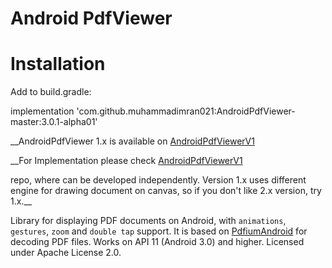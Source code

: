 
# Android PdfViewer

# Installation

Add to build.gradle:

implementation 'com.github.muhammadimran021:AndroidPdfViewer-master:3.0.1-alpha01'


__AndroidPdfViewer 1.x is available on [AndroidPdfViewerV1](https://github.com/muhammadimran021/AndroidPdfViewer-master)

__For Implementation please check [AndroidPdfViewerV1](https://github.com/barteksc/AndroidPdfViewerV1)

repo, where can be developed independently. Version 1.x uses different engine for drawing document on canvas,
so if you don't like 2.x version, try 1.x.__

Library for displaying PDF documents on Android, with `animations`, `gestures`, `zoom` and `double tap` support.
It is based on [PdfiumAndroid](https://github.com/muhammadimran021/AndroidPdfViewer-master) for decoding PDF files. Works on API 11 (Android 3.0) and higher.
Licensed under Apache License 2.0.

